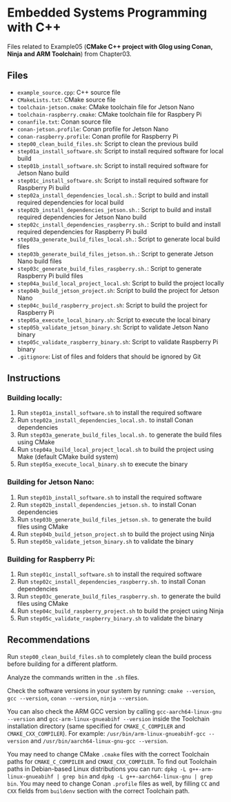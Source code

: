 # Embedded Systems Programming with C++

Files related to Example05 (**CMake C++ project with Glog using Conan, Ninja and ARM Toolchain**) from Chapter03.

## Files

* `example_source.cpp`: C++ source file
* `CMakeLists.txt`: CMake source file
* `toolchain-jetson.cmake`: CMake toolchain file for Jetson Nano
* `toolchain-raspberry.cmake`: CMake toolchain file for Raspbery Pi
* `conanfile.txt`: Conan source file
* `conan-jetson.profile`: Conan profile for Jetson Nano
* `conan-raspberry.profile`: Conan profile for Raspberry Pi
* `step00_clean_build_files.sh`: Script to clean the previous build
* `step01a_install_software.sh`: Script to install required software for local build
* `step01b_install_software.sh`: Script to install required software for Jetson Nano build
* `step01c_install_software.sh`: Script to install required software for Raspberry Pi build
* `step02a_install_dependencies_local.sh.`: Script to build and install required dependencies for local build
* `step02b_install_dependencies_jetson.sh.`: Script to build and install required dependencies for Jetson Nano build
* `step02c_install_dependencies_raspberry.sh.`: Script to build and install required dependencies for Raspberry Pi build
* `step03a_generate_build_files_local.sh.`: Script to generate local build files
* `step03b_generate_build_files_jetson.sh.`: Script to generate Jetson Nano build files
* `step03c_generate_build_files_raspberry.sh.`: Script to generate Raspberry Pi build files
* `step04a_build_local_project_local.sh`: Script to build the project locally
* `step04b_build_jetson_project.sh`: Script to build the project for Jetson Nano
* `step04c_build_raspberry_project.sh`: Script to build the project for Raspberry Pi
* `step05a_execute_local_binary.sh`: Script to execute the local binary
* `step05b_validate_jetson_binary.sh`: Script to validate Jetson Nano binary
* `step05c_validate_raspberry_binary.sh`: Script to validate Raspberry Pi binary
* `.gitignore`: List of files and folders that should be ignored by Git

## Instructions

### Building locally:

1. Run `step01a_install_software.sh` to install the required software
2. Run `step02a_install_dependencies_local.sh.` to install Conan dependencies
3. Run `step03a_generate_build_files_local.sh.` to generate the build files using CMake
4. Run `step04a_build_local_project_local.sh` to build the project using Make (default CMake build system)
5. Run `step05a_execute_local_binary.sh` to execute the binary

### Building for Jetson Nano:

1. Run `step01b_install_software.sh` to install the required software
2. Run `step02b_install_dependencies_jetson.sh.` to install Conan dependencies
3. Run `step03b_generate_build_files_jetson.sh.` to generate the build files using CMake
4. Run `step04b_build_jetson_project.sh` to build the project using Ninja
5. Run `step05b_validate_jetson_binary.sh` to validate the binary

### Building for Raspberry Pi:

1. Run `step01c_install_software.sh` to install the required software
2. Run `step02c_install_dependencies_raspberry.sh.` to install Conan dependencies
3. Run `step03c_generate_build_files_raspberry.sh.` to generate the build files using CMake
4. Run `step04c_build_raspberry_project.sh` to build the project using Ninja
5. Run `step05c_validate_raspberry_binary.sh` to validate the binary

## Recommendations

Run `step00_clean_build_files.sh` to completely clean the build process before building for a different platform.

Analyze the commands written in the `.sh` files.

Check the software versions in your system by running: `cmake --version`, `gcc --version`, `conan --version`, `ninja --version`.

You can also check the ARM GCC version by calling `gcc-aarch64-linux-gnu --version` and `gcc-arm-linux-gnueabihf --version` inside the Toolchain installation directory (same specified for `CMAKE_C_COMPILER` and `CMAKE_CXX_COMPILER`). For example: `/usr/bin/arm-linux-gnueabihf-gcc --version` and `/usr/bin/aarch64-linux-gnu-gcc --version`.

You may need to change CMake `.cmake` files with the correct Toolchain paths for `CMAKE_C_COMPILER` and `CMAKE_CXX_COMPILER`. To find out Toolchain paths in Debian-based Linux distributions you can run: `dpkg -L g++-arm-linux-gnueabihf | grep bin` and `dpkg -L g++-aarch64-linux-gnu | grep bin`. You may need to change Conan `.profile` files as well, by filling `CC` and `CXX` fields from `buildenv` section with the correct Toolchain path.

